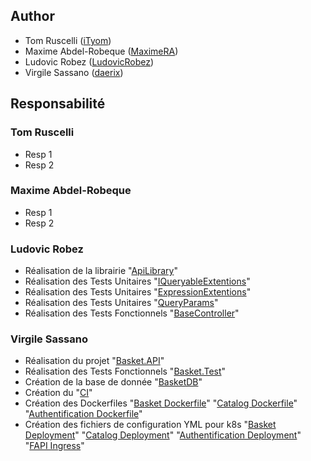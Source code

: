 ## Author
* Tom Ruscelli ([iTyom](https://github.com/iTyom))
* Maxime Abdel-Robeque ([MaximeRA](https://github.com/MaximeRA))
* Ludovic Robez ([LudovicRobez](https://github.com/LudovicRobez))
* Virgile Sassano ([daerix](https://github.com/daerix))

## Responsabilité
### Tom Ruscelli
* Resp 1
* Resp 2

### Maxime Abdel-Robeque
* Resp 1
* Resp 2

### Ludovic Robez
* Réalisation de la librairie "[ApiLibrary](https://github.com/daerix/FAPI/tree/master/src/Core/ApiLibrary)"
* Réalisation des Tests Unitaires "[IQueryableExtentions](https://github.com/daerix/FAPI/blob/master/src/Core/ApiLibrary.Test/IQueryableExtensionsTest.cs)"
* Réalisation des Tests Unitaires "[ExpressionExtentions](https://github.com/daerix/FAPI/blob/master/src/Core/ApiLibrary.Test/ExpressionExtensionsTest.cs)" 
* Réalisation des Tests Unitaires "[QueryParams](https://github.com/daerix/FAPI/blob/master/src/Core/ApiLibrary.Test/QueryParamsTest.cs)"
* Réalisation des Tests Fonctionnels "[BaseController](https://github.com/daerix/FAPI/blob/master/src/Core/ApiLibrary.Test/BaseControllerTest.cs)"

### Virgile Sassano
* Réalisation du projet "[Basket.API](https://github.com/daerix/FAPI/tree/master/src/Services/Basket/Basket.API)"
* Réalisation des Tests Fonctionnels "[Basket.Test](https://github.com/daerix/FAPI/tree/master/src/Services/Basket/Basket.Test)"
* Création de la base de donnée "[BasketDB](https://portal.azure.com/#@ynov.com/resource/subscriptions/3ba14322-177a-4733-bf54-2676d79bda07/resourceGroups/FAPI/providers/Microsoft.Sql/servers/fapi-basket-server/databases/BasketDB/overview)"
* Création du "[CI](https://dev.azure.com/virgilesassano/virgilesassano/_build?definitionId=4&_a=summary)"
* Création des Dockerfiles "[Basket Dockerfile](https://github.com/daerix/FAPI/tree/master/src/Services/Basket/Basket.API/Dockerfile)" "[Catalog Dockerfile](https://github.com/daerix/FAPI/tree/master/src/Services/Catalog/Catalog.API/Dockerfile)" "[Authentification Dockerfile](https://github.com/daerix/FAPI/tree/master/src/Services/Authentification/Authentification.API/Dockerfile)"
* Création des fichiers de configuration YML pour k8s "[Basket Deployment](https://github.com/daerix/FAPI/tree/master/src/Services/Basket/Basket.API/basket-api.yml)" "[Catalog Deployment](https://github.com/daerix/FAPI/tree/master/src/Services/Catalog/Catalog.API/catalog-api.yml)" "[Authentification Deployment](https://github.com/daerix/FAPI/tree/master/src/Services/Authentification/Authentification.API/authentification-api.yml)" "[FAPI Ingress](https://github.com/daerix/FAPI/tree/master/src/fapi-ingress.yml)"
